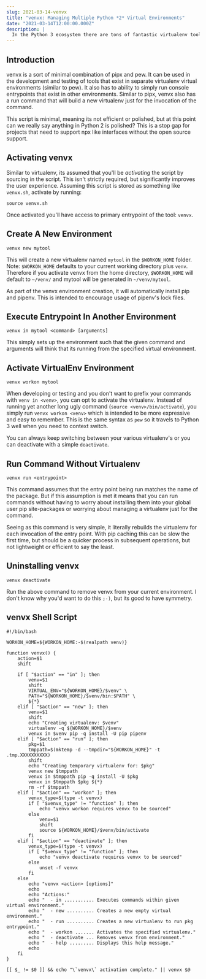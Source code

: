 ```yaml
---
slug: 2021-03-14-venvx
title: "venvx: Managing Multiple Python *2* Virtual Environments"
date: "2021-03-14T12:00:00.000Z"
description: |
  In the Python 3 ecosystem there are tons of fantastic virtualenv tools like pipx, poetry, and pew. Sadly when you can't use PYthon 3 in a legacy piece of code you don't get the functionality from a simple pip command. I hope to change that, but for now here is a simple script. I present to you, **venvx**.
---
```


## Introduction

venvx is a sort of minimal combination of pipx and pew. It can be used in the development and testing of tools that exist in separate virtualenv virtual environments (similar to pew). It also has to ability to simply run console entrypoints that exist in other environments. Similar to pipx, venvx also has a run command that will build a new virtualenv just for the invocation of the command.

<!--truncate-->

This script is minimal, meaning its not efficient or polished, but at this point can we really say anything in Python 2 is polished? This is a stop gap for projects that need to support npx like interfaces without the open source support.

## Activating venvx

Similar to virtualenv, its assumed that you'll be *activating* the script by sourcing in the script. This isn't strictly required, but significantly improves the user experience. Assuming this script is stored as something like `venvx.sh`, activate by running:

```
source venvx.sh
```

Once activated you'll have access to primary entrypoint of the tool: `venvx`.

## Create A New Environment

```
venvx new mytool
```

This will create a new virtualenv named `mytool` in the `$WORKON_HOME` folder. Note: `$WORKON_HOME` defaults to your current working directory plus `venv`. Therefore if you activate venvx from the home directory, `$WORKON_HOME` will default to `~/venv/` and mytool will be generated in `~/venv/mytool`.

As part of the venvx environment creation, it will automatically install pip and pipenv. This is intended to encourage usage of pipenv's lock files.

## Execute Entrypoint In Another Environment

```
venvx in mytool <command> [arguments]
```

This simply sets up the environment such that the given command and arguments will think that its running from the specified virtual environment.

## Activate VirtualEnv Environment

```
venvx workon mytool
```

When developing or testing and you don't want to prefix your commands with `venv in <venv>`, you can opt to activate the virtualenv. Instead of running yet another long ugly command (`source <venv>/bin/activate`), you simply run `venvx workon <venv>` which is intended to be more expressive and easy to remember. This is the same syntax as `pew` so it travels to Python 3 well when you need to context switch.

You can always keep switching between your various virtualenv's or you can deactivate with a simple `deactivate`.

## Run Command Without Virtualenv

```
venvx run <entrypoint>
```

This command assumes that the entry point being run matches the name of the package. But if this assumption is met it means that you can run commands without having to worry about installing them into your global user pip site-packages or worrying about managing a virtualenv just for the command. 

Seeing as this command is very simple, it literally rebuilds the virtualenv for each invocation of the entry point. With pip caching this can be slow the first time, but should be a quicker process in subsequent operations, but not lightweight or efficient to say the least.

## Uninstalling venvx

```
venvx deactivate
```

Run the above command to remove venvx from your current environment. I don't know why you'd want to do this `;-)`, but its good to have symmetry.

## venvx Shell Script

```
#!/bin/bash

WORKON_HOME=${WORKON_HOME:-$(realpath venv)}

function venvx() {
    action=$1
    shift

    if [ "$action" == "in" ]; then
        venv=$1
        shift
        VIRTUAL_ENV="${WORKON_HOME}/$venv" \
        PATH="${WORKON_HOME}/$venv/bin:$PATH" \
        ${*}
    elif [ "$action" == "new" ]; then
        venv=$1
        shift
        echo "Creating virtualenv: $venv"
        virtualenv -q ${WORKON_HOME}/$venv
        venvx in $venv pip -q install -U pip pipenv
    elif [ "$action" == "run" ]; then
        pkg=$1
        tmppath=$(mktemp -d --tmpdir="${WORKON_HOME}" -t .tmp.XXXXXXXXXX)
        shift
        echo "Creating temporary virtualenv for: $pkg"
        venvx new $tmppath
        venvx in $tmppath pip -q install -U $pkg
        venvx in $tmppath $pkg ${*}
        rm -rf $tmppath
    elif [ "$action" == "workon" ]; then
        venvx_type=$(type -t venvx)
        if [ "$venvx_type" != "function" ]; then
            echo "venvx workon requires venvx to be sourced"
        else
            venv=$1
            shift
            source ${WORKON_HOME}/$venv/bin/activate
        fi
    elif [ "$action" == "deactivate" ]; then
        venvx_type=$(type -t venvx)
        if [ "$venvx_type" != "function" ]; then
            echo "venvx deactivate requires venvx to be sourced"
        else
            unset -f venvx
        fi
    else
        echo "venvx <action> [options]"
        echo
        echo "Actions:"
        echo "  - in ........... Executes commands within given virtual environment."
        echo "  - new .......... Creates a new empty virtual environment."
        echo "  - run .......... Creates a new virtualenv to run pkg entrypoint."
        echo "  - workon ....... Activates the specified virtualenv."
        echo "  - deactivate ... Removes venvx from environment."
        echo "  - help ......... Displays this help message."
        echo
    fi
}

[[ $_ != $0 ]] && echo "\`venvx\` activation complete." || venvx $@
```